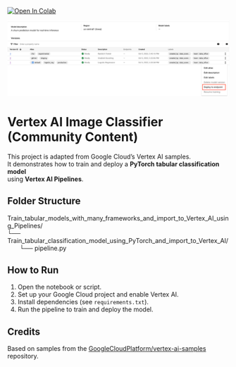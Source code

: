 [![Open In Colab](https://colab.research.google.com/assets/colab-badge.svg)](https://colab.research.google.com/github/Damayanthi19/community-content/blob/main/vertex_ai_image_classifier.ipynb)

![Vertex AI Image Classifier](images/vertexai-model.png)

# Vertex AI Image Classifier (Community Content)

This project is adapted from Google Cloud’s Vertex AI samples.  
It demonstrates how to train and deploy a **PyTorch tabular classification model**  
using **Vertex AI Pipelines**.

## Folder Structure

Train_tabular_models_with_many_frameworks_and_import_to_Vertex_AI_using_Pipelines/  
└── Train_tabular_classification_model_using_PyTorch_and_import_to_Vertex_AI/  
  └── pipeline.py

## How to Run

1. Open the notebook or script.  
2. Set up your Google Cloud project and enable Vertex AI.  
3. Install dependencies (see `requirements.txt`).  
4. Run the pipeline to train and deploy the model.

## Credits

Based on samples from the [GoogleCloudPlatform/vertex-ai-samples](https://github.com/GoogleCloudPlatform/vertex-ai-samples) repository.

